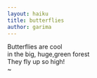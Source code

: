 ```yaml
---
layout: haiku
title: butterflies
author: garima
---
```


Butterflies are cool<br>
in the big, huge,green forest<br>
They fly up so high!<br>
~

